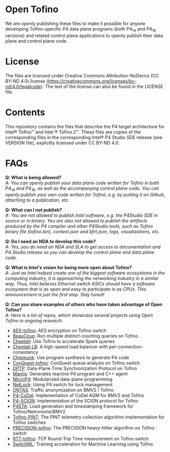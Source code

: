Open Tofino
===========
We are openly publishing these files to make it possible for anyone developing
Tofino-specific P4 data plane programs (both P4<sub>14</sub> and P4<sub>16</sub> versions) and related control plane 
applications to openly publish their data plane and control plane code. 

License
=======
The files are licensed under Creative Commons Attribution-NoDerivs (CC BY-ND
4.0) license (https://creativecommons.org/licenses/by-nd/4.0/legalcode). The
text of the license can also be found in the LICENSE file.

Contents
========

This repository contains the files that describe the P4 target architecture for Intel&reg; Tofino&trade; and Intel &reg; Tofino 2&trade;.
These files are copies of the corresponding files in the corresponding Intel&reg; P4
Studio SDE release (see VERSION file), explicitly licensed under CC BY-ND 4.0.

FAQs
========

**Q: What is being allowed?** <br>
*A: You can openly publish your data plane code written for Tofino in both P4<sub>14</sub> and P4<sub>16</sub>, as well as the accompanying control plane code. You can openly publish your own code written for Tofino, e.g. by putting it on Github, attaching to a publication, etc.* 

**Q: What can I *not* publish?** <br>
*A: You are not allowed to publish Intel software, e.g. the P4Studio SDE in source or in binary. You are also not allowed to publish the artifacts produced by the P4 compiler and other P4Studio tools, such as Tofino binary file (tofino.bin), context.json and bfrt.json, logs, visualizations, etc.*

**Q: Do I need an NDA to develop this code?** <br>
*A: Yes, you do need an NDA and SLA to get access to documentation and P4 Studio release so you can develop the control plane and data plane code.*

**Q: What is Intel's vision for being more open about Tofino?** <br>
*A: Just as Intel helped create one of the biggest software ecosystems in the computing industry, it is approaching the networking industry in a similar way. Thus, Intel believes Ethernet switch ASICs should have a software ecosystem that is as open and easy to participate in as CPUs.  This announcement is just the first step. Stay tuned!*

**Q: Can you share examples of others who have taken advantage of Open Tofino?** <br>
*A: Here is a list of repos, which showcase several projects using Open Tofino in ongoing research:*
<ul>
  <li><a href=https://github.com/Princeton-Cabernet/p4-projects/blob/master/AES-tofino>AES-tofino</a>: AES encryption on Tofino switch</li>
  <li><a href=https://github.com/Princeton-Cabernet/BeauCoup>BeauCoup</a>: Run multiple distinct-counting queries on Tofino</li>
  <li><a href=https://github.com/harvard-cns/cheetah-release>Cheetah</a>: Use Tofino to accelerate Spark queries</li>
  <li><a href=https://github.com/cheetahlb/cheetah-tcp-timestamp-tofino>Cheetah LB</a>: A high-speed load balancer with per-connection-consistency</li>
  <li><a href=https://github.com/chipmunk-project/chipmunk-tofino>Chipmunk</a>: Use program synthesis to generate P4 code</li>
  <li><a href=https://github.com/Princeton-Cabernet/p4-projects/blob/master/ConQuest-tofino>ConQuest-tofino</a>: ConQuest queue analysis on Tofino switch</li>
  <li><a href=https://github.com/praveingk/DPTP>DPTP</a>: Data-Plane Time Synchronization Protocol on Tofino</li>
  <li><a href=https://github.com/eniac/Mantis>Mantis</a>: Generates reactive P4 program and C++ agent</li>
  <li><a href=https://github.com/cornell-netlab/MicroP4>MicroP4</a>: Modularized data-plane programming</li>
  <li><a href=https://github.com/netx-repo/NetLock>NetLock</a>: Using P4 switch for lock management</li>
  <li><a href=https://github.com/Princeton-Cabernet/p4-projects/blob/master/ONTAS>ONTAS</a>: Traffic anonymization on BMV2 / Tofino</li>
   <li><a href=https://github.com/ralfkundel/p4-codel>P4-CoDel</a>: Implementation of CoDel AQM for BMV2 and Tofino</li>
  <li><a href=https://github.com/SIDN/p4-scion>P4-SCION</a>: Implementation of the SCION protocol for Tofino</li>
  <li><a href=https://github.com/ralfkundel/p4sta>P4STA</a>: Load generation and timestamping framework for Tofino/Netronome/BMV2</li>
  <li><a href=https://github.com/ProbabilisticINT/Tofino-PINT>Tofino-PINT</a>: The PINT telemetry collection algorithm implementation for Tofino switches</li>
  <li><a href=https://github.com/Princeton-Cabernet/p4-projects/blob/master/PRECISION-tofino>PRECISION-tofino</a>: The PRECISION heavy-hitter algorithm on Tofino switch</li>
  <li><a href=https://github.com/Princeton-Cabernet/p4-projects/blob/master/RTT-tofino>RTT-tofino</a>: TCP Round-Trip Time measurement on Tofino switch</li>
  <li><a href=https://github.com/p4lang/p4app-switchML>SwitchML</a>: Training acceleration for Machine Learning using Tofino</li>
</ul>

